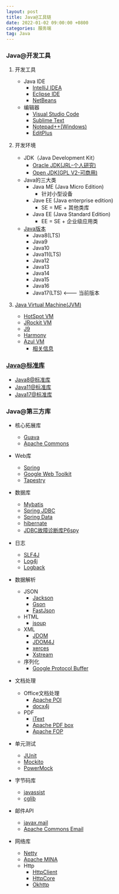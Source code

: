 ```yaml
---
layout: post
title: Java@工具链
date: 2022-01-02 09:00:00 +0800
categories: 服务端
tag: Java
---
```



### Java@开发工具

1. 开发工具
	- Java IDE
		- [IntelliJ IDEA](https://www.jetbrains.com/idea/)
		- [Eclipse IDE](https://www.eclipse.org/downloads/)
		- [NetBeans](https://netbeans.org/)
	- 编辑器
		- [Visual Studio Code](https://code.visualstudio.com/)
		- [Sublime Text](http://www.sublimetext.com/)
		- [Notepad++(Windows)](https://notepad-plus-plus.org/)
		- [EditPlus](https://www.editplus.com/)

2. 开发环境
	- JDK（Java Development Kit）
		- [Oracle JDK(JRL-个人研究)](www.oracle.com)
		- [Open JDK(GPL V2-可商用)](http://openjdk.java.net/)
	- Java的三大类
		- Java ME (Java Micro Edition)
			- 针对小型设备
		- Jave EE (Java enterprise edition)
			- SE = ME + 其他类库
		- Java EE (Java Standard Edition)
			- EE = SE + 企业级应用类
	- [Java版本](https://www.java.com/en/download/help/release_changes.html)
		- Java8(LTS)
		- Java9
		- Java10
		- Java11(LTS)
		- Java12
		- Java13
		- Java14
		- Java15
		- Java16 
		- Java17(LTS) <--- 当前版本

3. [Java Virtual Machine(JVM)](https://docs.oracle.com/javase/specs/index.html)
	- [HotSpot VM](https://www.oracle.com/java/technologies/javase/vmoptions-jsp.html)
	- [JRockit VM](https://www.oracle.com/middleware/technologies/jrockit/jrockit-mission-control.html)
	- [J9](https://www.ibm.com/docs/en/sdk-java-technology/7?topic=i-j9-virtual-machine-jvm-2)
	- [Harmony](https://harmony.apache.org/)
	- [Azul VM](https://www.azul.com/)
		- [相关信息](https://www.zhihu.com/question/24938498?sort=created)

### [Java@标准库](https://docs.oracle.com/en/java/javase/index.html)
- [Java8@标准库](https://docs.oracle.com/javase/8/)
- [Java11@标准库](https://docs.oracle.com/en/java/javase/11/core/java-core-libraries1.html)
- [Java17@标准库](https://docs.oracle.com/en/java/javase/17/core/java-core-libraries1.html)

### Java@第三方库
- 核心拓展库
	- [Guava](https://github.com/google/guava)
	- [Apache Commons](https://github.com/apache/commons-lang)

- Web库
	- [Spring](https://github.com/spring-projects/spring-framework)
	- [Google Web Toolkit](http://www.gwtproject.org/)
	- [Tapestry](https://tapestry.apache.org/)
- 数据库
	- [Mybatis](http://www.mybatis.org/mybatis-3/)
	- [Spring JDBC](https://spring.io/projects/spring-framework)
	- [Spring Data](https://spring.io/projects/spring-data)
	- [hibernate](http://hibernate.org/)
	- [JDBC故障诊断库P6spy](https://github.com/p6spy/p6spy)
		
- 日志
	- [SLF4J](https://www.slf4j.org/)
	- [Log4j](http://logging.apache.org/log4j/2.x/)
	- [Logback](http://logback.qos.ch/)
- 数据解析
	- JSON
		- [Jackson](https://github.com/FasterXML/jackson)
		- [Gson](https://github.com/google/gson)
		- [FastJson](https://github.com/alibaba/fastjson)
	- HTML
		- [jsoup](https://jsoup.org/)
	- XML
		- [JDOM](https://github.com/hunterhacker/jdom)
		- [JDOM4J](https://github.com/dom4j/dom4j)
		- [xerces](http://xerces.apache.org/xerces-j/)
		- [Xstream](http://x-stream.github.io/download.html)
	- 序列化
		- [Google Protocol Buffer](https://github.com/protocolbuffers/protobuf/tree/master/java)
- 文档处理
	- Office文档处理
		- [Apache POI](https://github.com/junit-team/junit4)
		- [docx4j](https://github.com/plutext/docx4j)
	- PDF
		- [iText](https://itextpdf.com/en)
		- [Apache PDF box](https://pdfbox.apache.org/)
		- [Apache FOP](https://xmlgraphics.apache.org/fop/)
- 单元测试
	- [JUnit](https://github.com/junit-team/junit4)
	- [Mockito](https://github.com/mockito/mockito)
	- [PowerMock](https://github.com/powermock/powermock)
- 字节码库
	- [javassist](http://www.javassist.org/)
	- [cglib](https://github.com/cglib/cglib)
- 邮件API
	- [javax.mail]()
	- [Apache Commons Email](https://commons.apache.org/proper/commons-email/download_email.cgi)

- 网络库 
	- [Netty](https://netty.io/)
	- [Apache MINA](https://mina.apache.org/)
	- Http
		- [HttpClient](https://hc.apache.org/httpclient-legacy/)
		- [HttpCore](https://hc.apache.org/httpcomponents-core-4.4.x/index.html)
		- [Okhttp](https://square.github.io/okhttp/)


	